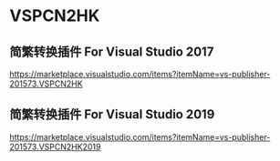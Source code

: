 # VSPCN2HK
## 简繁转换插件 For Visual Studio 2017

https://marketplace.visualstudio.com/items?itemName=vs-publisher-201573.VSPCN2HK

## 简繁转换插件 For Visual Studio 2019

https://marketplace.visualstudio.com/items?itemName=vs-publisher-201573.VSPCN2HK2019